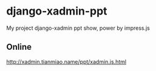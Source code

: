 django-xadmin-ppt
=================

My project django-xadmin ppt show, power by impress.js

Online
----

http://xadmin.tianmiao.name/ppt/xadmin.js.html
